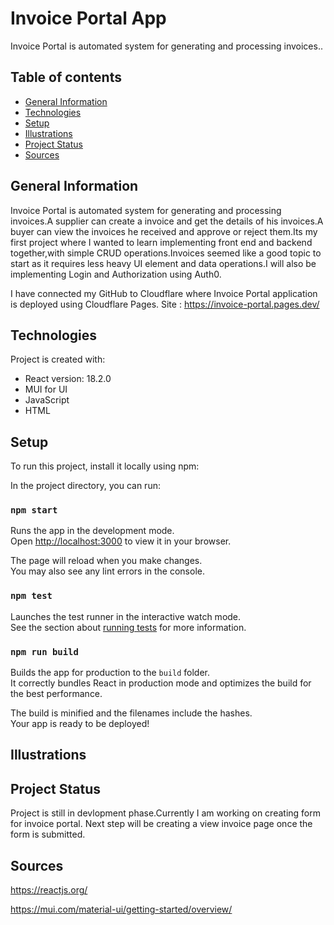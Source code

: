 # Invoice Portal App
Invoice Portal is automated system for generating and processing invoices..

## Table of contents
* [General Information](#general-information)
* [Technologies](#technologies)
* [Setup](#setup)
* [Illustrations](#illustrations)
* [Project Status](#project-status)
* [Sources](#Sources)


## General Information
Invoice Portal is automated system for generating and processing invoices.A supplier can create a invoice and get the details of his invoices.A buyer can view the invoices he received and approve or reject them.Its my first project where I wanted to learn implementing front end and backend together,with simple CRUD operations.Invoices seemed like  a good topic to start as it requires less heavy UI element and data operations.I will also be implementing Login and Authorization using Auth0.

I have connected my GitHub to Cloudflare where Invoice Portal application is deployed using Cloudflare Pages.
Site : https://invoice-portal.pages.dev/

## Technologies
Project is created with:
* React version: 18.2.0
* MUI for UI
* JavaScript
* HTML
	
## Setup
To run this project, install it locally using npm:

In the project directory, you can run:

### `npm start`

Runs the app in the development mode.\
Open [http://localhost:3000](http://localhost:3000) to view it in your browser.

The page will reload when you make changes.\
You may also see any lint errors in the console.

### `npm test`

Launches the test runner in the interactive watch mode.\
See the section about [running tests](https://facebook.github.io/create-react-app/docs/running-tests) for more information.

### `npm run build`

Builds the app for production to the `build` folder.\
It correctly bundles React in production mode and optimizes the build for the best performance.

The build is minified and the filenames include the hashes.\
Your app is ready to be deployed!

## Illustrations


## Project Status
Project is still in devlopment phase.Currently I am working on creating form for invoice portal.
Next step will be creating a view invoice page once the form is submitted.

## Sources
https://reactjs.org/

https://mui.com/material-ui/getting-started/overview/


